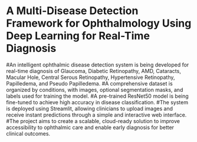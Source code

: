# A Multi-Disease Detection Framework for Ophthalmology Using Deep Learning for Real-Time Diagnosis
#An intelligent ophthalmic disease detection system is being developed for real-time diagnosis of Glaucoma, Diabetic Retinopathy, AMD, Cataracts, Macular Hole, Central Serous Retinopathy, Hypertensive Retinopathy, Papilledema, and Pseudo Papilledema.
#A comprehensive dataset is organized by conditions, with images, optional segmentation masks, and labels used for training the model.
#A pre-trained ResNet50 model is being fine-tuned to achieve high accuracy in disease classification.
#The system is deployed using Streamlit, allowing clinicians to upload images and receive instant predictions through a simple and interactive web interface.
#The project aims to create a scalable, cloud-ready solution to improve accessibility to ophthalmic care and enable early diagnosis for better clinical outcomes. 
